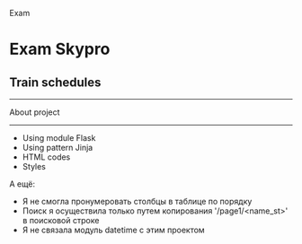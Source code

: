 Exam

## 
# Exam Skypro

## Train schedules

***
About project
***

* Using module Flask
* Using pattern Jinja
* HTML codes
* Styles

А ещё:
* Я не смогла пронумеровать столбцы в таблице по порядку
* Поиск я осуществила только путем копирования '/page1/<name_st>' в поисковой строке
* Я не связала модуль datetime с этим проектом